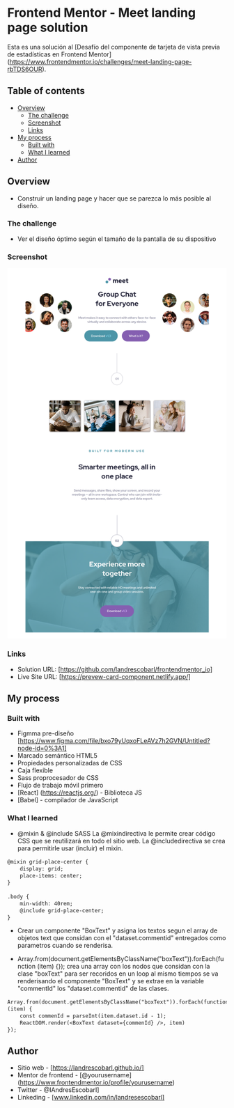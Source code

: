 # Frontend Mentor - Meet landing page solution

Esta es una solución al [Desafío del componente de tarjeta de vista previa de estadísticas en Frontend Mentor] (https://www.frontendmentor.io/challenges/meet-landing-page-rbTDS6OUR). 

## Table of contents

- [Overview](#overview)
  - [The challenge](#the-challenge)
  - [Screenshot](#screenshot)
  - [Links](#links)
- [My process](#my-process)
  - [Built with](#built-with)
  - [What I learned](#what-i-learned)
- [Author](#author)


## Overview

  - Construir un landing page y hacer que se parezca lo más posible al diseño.

### The challenge

- Ver el diseño óptimo según el tamaño de la pantalla de su dispositivo

### Screenshot

![screenshot-projec](./meet-landing-page.png)

### Links

- Solution URL:  [https://github.com/landrescobarl/frontendmentor_io]
- Live Site URL: [https://prevew-card-component.netlify.app/]

## My process

### Built with

- Figmma pre-diseño [https://www.figma.com/file/bxo79yUqxoFLeAVz7h2GVN/Untitled?node-id=0%3A1]
- Marcado semántico HTML5
- Propiedades personalizadas de CSS
- Caja flexible
- Sass proprocesador de CSS
- Flujo de trabajo móvil primero
- [React] (https://reactjs.org/) - Biblioteca JS
- [Babel] - compilador de JavaScript


### What I learned

  - @mixin & @include SASS
    La @mixindirectiva le permite crear código CSS que se reutilizará en todo el sitio web.
    La @includedirectiva se crea para permitirle usar (incluir) el mixin.

```
@mixin grid-place-center {
    display: grid;
    place-items: center;
}

.body {
    min-width: 40rem;
    @include grid-place-center;
}
```

  - Crear un componente "BoxText" y asigna los textos segun el array de objetos text que
    considan con el "dataset.commentid" entregados como parametros cuando se renderisa.
    
  - Array.from(document.getElementsByClassName("boxText")).forEach(function (item) {});
    crea una array con los nodos que considan con la clase "boxText" para ser recoridos
    en un loop al mismo tiempos se va renderisando el componente "BoxText" y se extrae
    en la variable "commentId" los "dataset.commentid" de las clases.

```
Array.from(document.getElementsByClassName("boxText")).forEach(function (item) {
    const commenId = parseInt(item.dataset.id - 1);
    ReactDOM.render(<BoxText dataset={commenId} />, item)
});

```

## Author

- Sitio web - [https://landrescobarl.github.io/] 
- Mentor de frontend - [@yourusername] (https://www.frontendmentor.io/profile/yourusername)
- Twitter - @IAndresEscobarI] 
- Linkeding - [www.linkedin.com/in/landresescobarl]